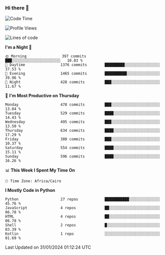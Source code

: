### Hi there 👋

<!--
**AMR-KELEG/AMR-KELEG** is a ✨ _special_ ✨ repository because its `README.md` (this file) appears on your GitHub profile.

Here are some ideas to get you started:

- 🔭 I’m currently working on ...
- 🌱 I’m currently learning ...
- 👯 I’m looking to collaborate on ...
- 🤔 I’m looking for help with ...
- 💬 Ask me about ...
- 📫 How to reach me: ...
- 😄 Pronouns: ...
- ⚡ Fun fact: ...
-->

<!--START_SECTION:waka-->
![Code Time](http://img.shields.io/badge/Code%20Time-0%20secs-blue)

![Profile Views](http://img.shields.io/badge/Profile%20Views-8-blue)

![Lines of code](https://img.shields.io/badge/From%20Hello%20World%20I%27ve%20Written-20.7%20million%20lines%20of%20code-blue)

**I'm a Night 🦉** 

```text
🌞 Morning                397 commits         ███░░░░░░░░░░░░░░░░░░░░░░   10.83 % 
🌆 Daytime                1376 commits        █████████░░░░░░░░░░░░░░░░   37.53 % 
🌃 Evening                1465 commits        ██████████░░░░░░░░░░░░░░░   39.96 % 
🌙 Night                  428 commits         ███░░░░░░░░░░░░░░░░░░░░░░   11.67 % 
```
📅 **I'm Most Productive on Thursday** 

```text
Monday                   478 commits         ███░░░░░░░░░░░░░░░░░░░░░░   13.04 % 
Tuesday                  529 commits         ████░░░░░░░░░░░░░░░░░░░░░   14.43 % 
Wednesday                495 commits         ███░░░░░░░░░░░░░░░░░░░░░░   13.50 % 
Thursday                 634 commits         ████░░░░░░░░░░░░░░░░░░░░░   17.29 % 
Friday                   380 commits         ███░░░░░░░░░░░░░░░░░░░░░░   10.37 % 
Saturday                 554 commits         ████░░░░░░░░░░░░░░░░░░░░░   15.11 % 
Sunday                   596 commits         ████░░░░░░░░░░░░░░░░░░░░░   16.26 % 
```


📊 **This Week I Spent My Time On** 

```text
🕑︎ Time Zone: Africa/Cairo
```

**I Mostly Code in Python** 

```text
Python                   27 repos            ███████████░░░░░░░░░░░░░░   45.76 % 
JavaScript               4 repos             ██░░░░░░░░░░░░░░░░░░░░░░░   06.78 % 
HTML                     4 repos             ██░░░░░░░░░░░░░░░░░░░░░░░   06.78 % 
Shell                    2 repos             █░░░░░░░░░░░░░░░░░░░░░░░░   03.39 % 
Kotlin                   1 repo              ░░░░░░░░░░░░░░░░░░░░░░░░░   01.69 % 
```




 Last Updated on 31/01/2024 01:12:24 UTC
<!--END_SECTION:waka-->
